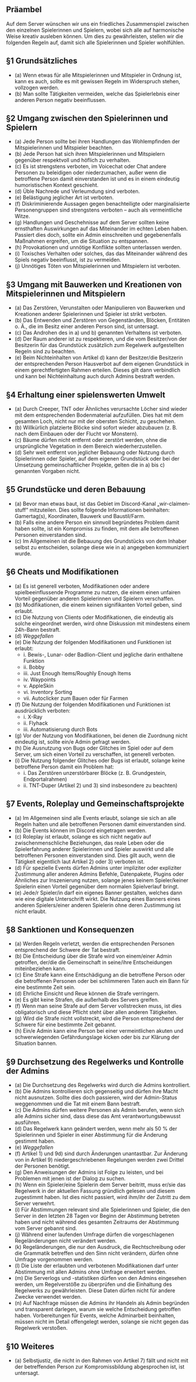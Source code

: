 ## Präambel

Auf dem Server wünschen wir uns ein friedliches Zusammenspiel zwischen den einzelnen Spielerinnen und Spielern, wobei sich alle auf harmonische Weise kreativ ausleben können. Um dies zu gewährleisten, stellen wir die folgenden Regeln auf, damit sich alle Spielerinnen und Spieler wohlfühlen.

## §1 Grundsätzliches

- (a) Wenn etwas für alle Mitspielerinnen und Mitspieler in Ordnung ist, kann es auch, sollte es mit gewissen Regeln im Widerspruch stehen, vollzogen werden.
- (b) Man sollte Tätigkeiten vermeiden, welche das Spielerlebnis einer anderen Person negativ beeinflussen.

## §2 Umgang zwischen den Spielerinnen und Spielern

- (a) Jede Person sollte bei ihren Handlungen das Wohlempfinden der Mitspielerinnen und Mitspieler beachten.
- (b) Jede Person hat sich ihren Mitspielerinnen und Mitspielern gegenüber respektvoll und höflich zu verhalten.
- (c) Es ist strengstens verboten, im Voicechat oder Chat andere Personen zu beleidigen oder niederzumachen, außer wenn die betroffene Person damit einverstanden ist und es in einem eindeutig humoristischen Kontext geschieht.
- (d) Üble Nachrede und Verleumdung sind verboten.
- (e) Belästigung jeglicher Art ist verboten.
- (f) Diskriminierende Aussagen gegen benachteiligte oder marginalisierte Personengruppen sind strengstens verboten – auch als vermeintliche Witze.
- (g) Handlungen und Geschehnisse auf dem Server sollten keine ernsthaften Auswirkungen auf das Miteinander im echten Leben haben. Passiert dies doch, sollte ein Admin einschreiten und gegebenenfalls Maßnahmen ergreifen, um die Situation zu entspannen.
- (h) Provokationen und unnötige Konflikte sollten unterlassen werden.
- (i) Toxisches Verhalten oder solches, das das Miteinander während des Spiels negativ beeinflusst, ist zu vermeiden.
- (j) Unnötiges Töten von Mitspielerinnen und Mitspielern ist verboten.

## §3 Umgang mit Bauwerken und Kreationen von Mitspielerinnen und Mitspielern

- (a) Das Zerstören, Verunstalten oder Manipulieren von Bauwerken und Kreationen anderer Spielerinnen und Spieler ist strikt verboten.
- (b) Das Entwenden und Zerstören von Gegenständen, Blöcken, Entitäten o. Ä., die im Besitz einer anderen Person sind, ist untersagt.
- (c) Das Androhen des in a) und b) genannten Verhaltens ist verboten.
- (d) Der Raum anderer ist zu respektieren, und die vom Besitzer/von der Besitzerin für das Grundstück zusätzlich zum Regelwerk aufgestellten Regeln sind zu beachten.
- (e) Beim Nichteinhalten von Artikel d) kann der Besitzer/die Besitzerin der entsprechenden Person Hausverbot auf dem eigenen Grundstück in einem gerechtfertigten Rahmen erteilen. Dieses gilt dann verbindlich und kann bei Nichteinhaltung auch durch Admins bestraft werden.

## §4 Erhaltung einer spielenswerten Umwelt

- (a) Durch Creeper, TNT oder Ähnliches verursachte Löcher sind wieder mit dem entsprechenden Bodenmaterial aufzufüllen. Dies hat mit dem gesamten Loch, nicht nur mit der obersten Schicht, zu geschehen.
- (b) Willkürlich platzierte Blöcke sind sofort wieder abzubauen (z. B. nach dem Einbauen oder der Flucht vor Monstern).
- (c) Bäume dürfen nicht entfernt oder zerstört werden, ohne die ursprüngliche Vegetation in dem Bereich wiederherzustellen.
- (d) Sehr weit entfernt von jeglicher Bebauung oder Nutzung durch Spielerinnen oder Spieler, auf dem eigenen Grundstück oder bei der Umsetzung gemeinschaftlicher Projekte, gelten die in a) bis c) genannten Vorgaben nicht.

## §5 Grundstücke und deren Bebauung

- (a) Bevor man etwas baut, ist das Gebiet im Discord-Kanal „wir-claimen-stuff“ mitzuteilen. Dies sollte folgende Informationen beinhalten: Gamertag(s), Koordinaten, Bauwerk und Baustil/Farm.
- (b) Falls eine andere Person ein sinnvoll begründetes Problem damit haben sollte, ist ein Kompromiss zu finden, mit dem alle betroffenen Personen einverstanden sind.
- (c) Im Allgemeinen ist die Bebauung des Grundstücks von dem Inhaber selbst zu entscheiden, solange diese wie in a) angegeben kommuniziert wurde.

## §6 Cheats und Modifikationen

- (a) Es ist generell verboten, Modifikationen oder andere spielbeeinflussende Programme zu nutzen, die einem einen unfairen Vorteil gegenüber anderen Spielerinnen und Spielern verschaffen.
- (b) Modifikationen, die einem keinen signifikanten Vorteil geben, sind erlaubt.
- (c) Die Nutzung von Clients oder Modifikationen, die eindeutig als solche eingeordnet werden, wird ohne Diskussion mit mindestens einem 24h-Bann bestraft.
- (d) _Weggefallen_
- (e) Die Nutzung der folgenden Modifikationen und Funktionen ist erlaubt:
  - i. Bewis-, Lunar- oder Badlion-Client und jegliche darin enthaltene Funktion
  - ii. Bobby
  - iii. Just Enough Items/Roughly Enough Items
  - iv. Waypoints
  - v. AppleSkin
  - vi. Inventory Sorting
  - vii. Autoclicker zum Bauen oder für Farmen
- (f) Die Nutzung der folgenden Modifikationen und Funktionen ist ausdrücklich verboten:
  - i. X-Ray
  - ii. Flyhack
  - iii. Automatisierung durch Bots
- (g) Vor der Nutzung von Modifikationen, bei denen die Zuordnung nicht eindeutig ist, sollte ein/e Admin gefragt werden.
- (h) Die Ausnutzung von Bugs oder Glitches im Spiel oder auf dem Server, um sich einen Vorteil zu verschaffen, ist generell verboten.
- (i) Die Nutzung folgender Glitches oder Bugs ist erlaubt, solange keine betroffene Person damit ein Problem hat:
  - i. Das Zerstören unzerstörbarer Blöcke (z. B. Grundgestein, Endportalrahmen)
  - ii. TNT-Duper (Artikel 2) und 3) sind insbesondere zu beachten)

## §7 Events, Roleplay und Gemeinschaftsprojekte

- (a) Im Allgemeinen sind alle Events erlaubt, solange sie sich an alle Regeln halten und alle betroffenen Personen damit einverstanden sind.
- (b) Die Events können im Discord eingetragen werden.
- (c) Roleplay ist erlaubt, solange es sich nicht negativ auf zwischenmenschliche Beziehungen, das reale Leben oder die Spielerfahrung anderer Spielerinnen und Spieler auswirkt und alle betroffenen Personen einverstanden sind. Dies gilt auch, wenn die Tätigkeit eigentlich laut Artikel 2) oder 3) verboten ist.
- (d) Für spezielle Events dürfen Admins unter impliziter oder expliziter Zustimmung aller anderen Admins Befehle, Datenpakete, Plugins oder Ähnliches zur Inszenierung nutzen, solange jenes keinem Spieler/keiner Spielerin einen Vorteil gegenüber dem normalen Spielverlauf bringt.
- (e) Jede/r Spieler/in darf ein eigenes Banner gestalten, welches dann wie eine digitale Unterschrift wirkt. Die Nutzung eines Banners eines anderen Spielers/einer anderen Spielerin ohne deren Zustimmung ist nicht erlaubt.

## §8 Sanktionen und Konsequenzen

- (a) Werden Regeln verletzt, werden die entsprechenden Personen entsprechend der Schwere der Tat bestraft.
- (b) Die Entscheidung über die Strafe wird von einem/einer Admin getroffen, der/die die Gemeinschaft in seine/ihre Entscheidungen miteinbeziehen kann.
- (c) Eine Strafe kann eine Entschädigung an die betroffene Person oder die betroffenen Personen oder bei schlimmeren Taten auch ein Bann für eine bestimmte Zeit sein.
- (d) Ehrliche Einsicht und Reue können die Strafe verringern.
- (e) Es gibt keine Strafen, die außerhalb des Servers greifen.
- (f) Wenn man seine Strafe auf dem Server vollstrecken muss, ist dies obligatorisch und diese Pflicht steht über allen anderen Tätigkeiten.
- (g) Wird die Strafe nicht vollstreckt, wird die Person entsprechend der Schwere für eine bestimmte Zeit gebannt.
- (h) Ein/e Admin kann eine Person bei einer vermeintlichen akuten und schwerwiegenden Gefährdungslage kicken oder bis zur Klärung der Situation bannen.

## §9 Durchsetzung des Regelwerks und Kontrolle der Admins

- (a) Die Durchsetzung des Regelwerks wird durch die Admins kontrolliert.
- (b) Die Admins kontrollieren sich gegenseitig und dürfen ihre Macht nicht ausnutzen. Sollte dies doch passieren, wird der Admin-Status weggenommen und die Tat mit einem Bann bestraft.
- (c) Die Admins dürfen weitere Personen als Admin berufen, wenn sich alle Admins sicher sind, dass diese das Amt verantwortungsbewusst ausführen.
- (d) Das Regelwerk kann geändert werden, wenn mehr als 50 % der Spielerinnen und Spieler in einer Abstimmung für die Änderung gestimmt haben.
- (e) _Weggefallen_
- (f) Artikel 1) und 9d) sind durch Änderungen unantastbar. Zur Änderung von in Artikel 9) niedergeschriebenen Regelungen werden zwei Drittel der Personen benötigt.
- (g) Den Anweisungen der Admins ist Folge zu leisten, und bei Problemen mit jenen ist der Dialog zu suchen.
- (h) Wenn ein Spieler/eine Spielerin dem Server beitritt, muss er/sie das Regelwerk in der aktuellen Fassung gründlich gelesen und diesem zugestimmt haben. Ist dies nicht passiert, wird ihm/ihr der Zutritt zu dem Server verwehrt.
- (i) Für Abstimmungen relevant sind alle Spielerinnen und Spieler, die den Server in den letzten 28 Tagen vor Beginn der Abstimmung betreten haben und nicht während des gesamten Zeitraums der Abstimmung vom Server gebannt sind.
- (j) Während einer laufenden Umfrage dürfen die vorgeschlagenen Regeländerungen nicht verändert werden.
- (k) Regeländerungen, die nur den Ausdruck, die Rechtschreibung oder die Grammatik betreffen und den Sinn nicht verändern, dürfen ohne Umfrage vorgenommen werden.
- (l) Die Liste der erlaubten und verbotenen Modifikationen darf unter Abstimmung mit allen Admins ohne Umfrage erweitert werden.
- (m) Die Serverlogs und -statistiken dürfen von den Admins eingesehen werden, um Regelverstöße zu überprüfen und die Einhaltung des Regelwerks zu gewährleisten. Diese Daten dürfen nicht für andere Zwecke verwendet werden.
- (n) Auf Nachfrage müssen die Admins ihr Handeln als Admin begründen und transparent darlegen, warum sie welche Entscheidung getroffen haben. Vorbereitungen für Events, welche Adminarbeit beinhalten, müssen nicht im Detail offengelegt werden, solange sie nicht gegen das Regelwerk verstoßen.

## §10 Weiteres

- (a) Selbstjustiz, die nicht in den Rahmen von Artikel 7) fällt und nicht mit der betreffenden Person zur Kompromissbildung abgesprochen ist, ist untersagt.
